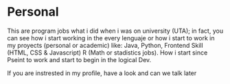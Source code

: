 # Personal
This are program jobs what i did when i was on university (UTA); in fact, you can see how i start working in the every lenguaje or how i start to work in my proyects (personal or academic)
like: Java, Python, Frontend Skill (HTML, CSS & Javascript) R (Math or stadistics jobs). How i start since Pseint to work and start to begin in the logical Dev. 

If you are instrested in my profile, have a look and can we talk later 
